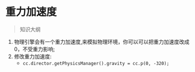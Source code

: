 # 重力加速度

> 知识大纲
1. 物理引擎会有一个重力加速度,来模拟物理环境，你可以可以把重力加速度改成0，不受重力影响;
2. 修改重力加速度:
    * `cc.director.getPhysicsManager().gravity = cc.p(0, -320);`

